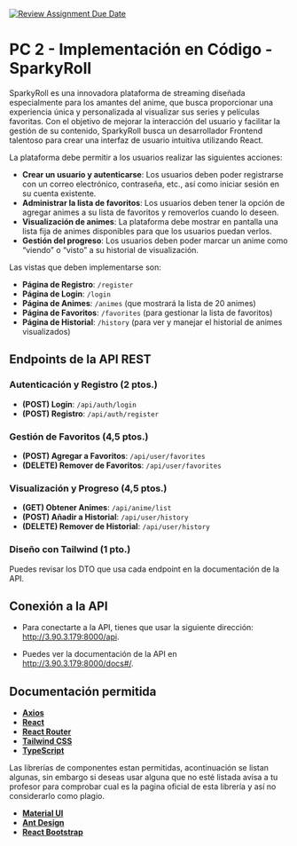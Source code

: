 [![Review Assignment Due Date](https://classroom.github.com/assets/deadline-readme-button-22041afd0340ce965d47ae6ef1cefeee28c7c493a6346c4f15d667ab976d596c.svg)](https://classroom.github.com/a/42FJoDAP)
# PC 2 - Implementación en Código - SparkyRoll

SparkyRoll es una innovadora plataforma de streaming diseñada especialmente para los amantes del anime, que busca proporcionar una experiencia única y personalizada al visualizar sus series y películas favoritas. Con el objetivo de mejorar la interacción del usuario y facilitar la gestión de su contenido, SparkyRoll busca un desarrollador Frontend talentoso para crear una interfaz de usuario intuitiva utilizando React.

La plataforma debe permitir a los usuarios realizar las siguientes acciones:

- **Crear un usuario y autenticarse**: Los usuarios deben poder registrarse con un correo electrónico, contraseña, etc., así como iniciar sesión en su cuenta existente.
- **Administrar la lista de favoritos**: Los usuarios deben tener la opción de agregar animes a su lista de favoritos y removerlos cuando lo deseen.
- **Visualización de animes**: La plataforma debe mostrar en pantalla una lista fija de animes disponibles para que los usuarios puedan verlos.
- **Gestión del progreso**: Los usuarios deben poder marcar un anime como “viendo” o “visto” a su historial de visualización.

Las vistas que deben implementarse son:

- **Página de Registro**: `/register`
- **Página de Login**: `/login`
- **Página de Animes**: `/animes` (que mostrará la lista de 20 animes)
- **Página de Favoritos**: `/favorites` (para gestionar la lista de favoritos)
- **Página de Historial**: `/history` (para ver y manejar el historial de animes visualizados)

## Endpoints de la API REST

### Autenticación y Registro (2 ptos.)

- **(POST) Login**: `/api/auth/login`
- **(POST) Registro**: `/api/auth/register`

### Gestión de Favoritos (4,5 ptos.)

- **(POST) Agregar a Favoritos**: `/api/user/favorites`
- **(DELETE) Remover de Favoritos**: `/api/user/favorites`

### Visualización y Progreso (4,5 ptos.)

- **(GET) Obtener Animes**: `/api/anime/list`
- **(POST) Añadir a Historial**: `/api/user/history`
- **(DELETE) Remover de Historial**: `/api/user/history`

### Diseño con Tailwind (1 pto.)

Puedes revisar los DTO que usa cada endpoint en la documentación de la API.

## Conexión a la API

- Para conectarte a la API, tienes que usar la siguiente dirección: <http://3.90.3.179:8000/api>.

- Puedes ver la documentación de la API en <http://3.90.3.179:8000/docs#/>.

## Documentación permitida

- [**Axios**](https://axios-http.com/docs/intro)
- [**React**](https://react.dev/reference/react)
- [**React Router**](https://reactrouter.com/web/guides/quick-start)
- [**Tailwind CSS**](https://tailwindcss.com/docs)
- [**TypeScript**](https://www.typescriptlang.org/docs/)

Las librerías de componentes estan permitidas, acontinuación se listan algunas, sin embargo si deseas usar alguna que no esté listada avisa a tu profesor para comprobar cual es la pagina oficial de esta librería y así no considerarlo como plagio.

- [**Material UI**](https://mui.com/material-ui/getting-started/)
- [**Ant Design**](https://ant.design/)
- [**React Bootstrap**](https://react-bootstrap.netlify.app/docs/components/accordion)

